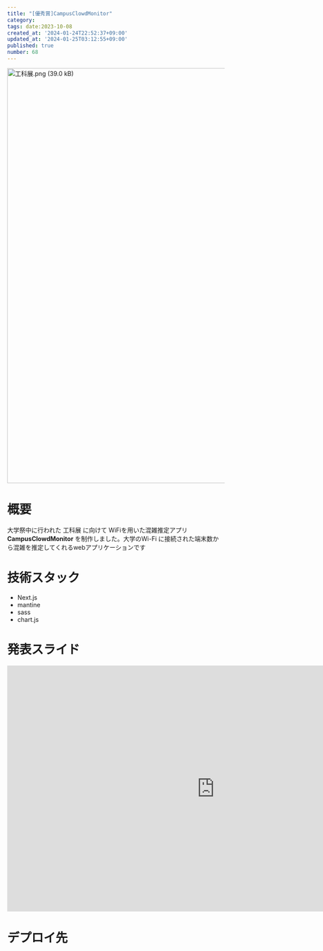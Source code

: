 ```yaml
---
title: "[優秀賞]CampusClowdMonitor"
category:
tags: date:2023-10-08
created_at: '2024-01-24T22:52:37+09:00'
updated_at: '2024-01-25T03:12:55+09:00'
published: true
number: 68
---
```


<img width="960" alt="工科展.png (39.0 kB)" src="https://img.esa.io/uploads/production/attachments/21347/2024/01/24/148142/b9e9f3f0-56c7-4ad2-b236-de9400ad1de7.png">


# 概要
大学祭中に行われた 工科展 に向けて WiFiを用いた混雑推定アプリ**CampusClowdMonitor** を制作しました。大学のWi-Fi に接続された端末数から混雑を推定してくれるwebアプリケーションです

# 技術スタック
- Next.js
- mantine
- sass
- chart.js

# 発表スライド

<iframe src="https://docs.google.com/presentation/d/e/2PACX-1vTWiPglUQcwyxrfy1JpxFiuUqbi-u2zV1TS5q3okM0PAUag97G56OjMeV3Mm2vlT3iQiZyOwPDh8OSv/embed?start=false&loop=false&delayms=3000" frameborder="0" width="960" height="569" allowfullscreen="true" mozallowfullscreen="true" webkitallowfullscreen="true"></iframe>

# デプロイ先


